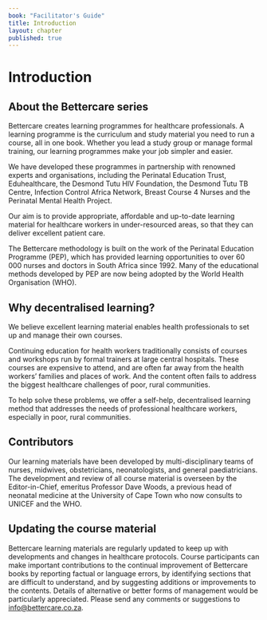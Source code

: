 ```yaml
---
book: "Facilitator's Guide"
title: Introduction
layout: chapter
published: true
---
```


# Introduction

## About the Bettercare series

Bettercare creates learning programmes for healthcare professionals. A learning programme is the curriculum and study material you need to run a course, all in one book. Whether you lead a study group or manage formal training, our learning programmes make your job simpler and easier.

We have developed these programmes in partnership with renowned experts and organisations, including the Perinatal Education Trust, Eduhealthcare, the Desmond Tutu HIV Foundation, the Desmond Tutu TB Centre, Infection Control Africa Network, Breast Course 4 Nurses and the Perinatal Mental Health Project.

Our aim is to provide appropriate, affordable and up-to-date learning material for healthcare workers in under-resourced areas, so that they can deliver excellent patient care.

The Bettercare methodology is built on the work of the Perinatal Education Programme (PEP), which has provided learning opportunities to over 60 000 nurses and doctors in South Africa since 1992. Many of the educational methods developed by PEP are now being adopted by the World Health Organisation (WHO).

## Why decentralised learning? 

We believe excellent learning material enables health professionals to set up and manage their own courses.

Continuing education for health workers traditionally consists of courses and workshops run by formal trainers at large central hospitals. These courses are expensive to attend, and are often far away from the health workers’ families and places of work. And the content often fails to address the biggest healthcare challenges of poor, rural communities.

To help solve these problems, we offer a self-help, decentralised learning method that addresses the needs of professional healthcare workers, especially in poor, rural communities.

## Contributors

Our learning materials have been developed by multi-disciplinary teams of nurses, midwives, obstetricians, neonatologists, and general paediatricians. The development and review of all course material is overseen by the Editor-in-Chief, emeritus Professor Dave Woods, a previous head of neonatal medicine at the University of Cape Town who now consults to UNICEF and the WHO.

## Updating the course material

Bettercare learning materials are regularly updated to keep up with developments and changes in healthcare protocols. Course participants can make important contributions to the continual improvement of Bettercare books by reporting factual or language errors, by identifying sections that are difficult to understand, and by suggesting additions or improvements to the contents. Details of alternative or better forms of management would be particularly appreciated. Please send any comments or suggestions to <info@bettercare.co.za>.
